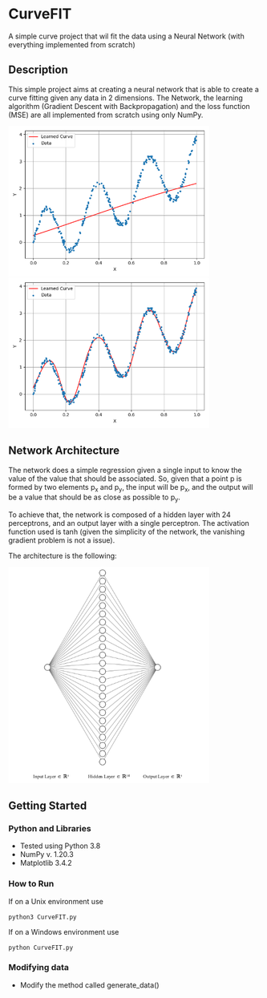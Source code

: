 # CurveFIT

A simple curve project that wil fit the data using a Neural Network (with everything implemented from scratch)

## Description

This simple project aims at creating a neural network that is able to create a curve fitting given any data in 2 dimensions. The Network, the learning algorithm (Gradient Descent with Backpropagation) and the loss function (MSE) are all implemented from scratch using only NumPy.

<p float="left">
  <img src="/imgs/fit0.png" width="400" />
  <img src="/imgs/fit2.png" width="400" />
</p>

## Network Architecture
The network does a simple regression given a single input to know the value of the value that should be associated. So, given that a point p is formed by two elements p<sub>x</sub> and p<sub>y</sub>, the input will be p<sub>x</sub>, and the output will be a value that should be as close as possible to p<sub>y</sub>.

To achieve that, the network is composed of a hidden layer with 24 perceptrons, and an output layer with a single perceptron. The activation function used is tanh (given the simplicity of the network, the vanishing gradient problem is not a issue).

The architecture is the following:
<p float="center"> <img src="/imgs/nn.png" width="400" /> </p>

## Getting Started

### Python and Libraries

* Tested using Python 3.8
* NumPy v. 1.20.3
* Matplotlib 3.4.2

### How to Run

If on a Unix environment use
```
python3 CurveFIT.py
```
If on a Windows environment use
```
python CurveFIT.py
```

### Modifying data

* Modify the method called generate_data()
